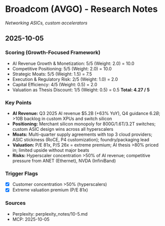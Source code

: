 # Broadcom (AVGO) - Research Notes

*Networking ASICs, custom accelerators*

## 2025-10-05

### Scoring (Growth-Focused Framework)
- AI Revenue Growth & Monetization: 5/5 (Weight: 2.0) = 10.0
- Competitive Positioning: 5/5 (Weight: 2.0) = 10.0
- Strategic Moats: 5/5 (Weight: 1.5) = 7.5
- Execution & Regulatory Risk: 2/5 (Weight: 1.0) = 2.0
- Capital Efficiency: 4/5 (Weight: 0.5) = 2.0
- Valuation as Thesis Discount: 1/5 (Weight: 0.5) = 0.5
**Total: 4.27 / 5**

### Key Points
- **AI Revenue:** Q3 2025 AI revenue $5.2B (+63% YoY), Q4 guidance $6.2B; >$10B backlog in custom XPUs and switch silicon
- **Positioning:** Merchant silicon monopoly for 800G/1.6T/3.2T switches; custom ASIC design wins across all hyperscalers
- **Moats:** Multi-quarter supply agreements with top 3 cloud providers; ASIC stickiness (RoCE, P4 customization); foundry/packaging lead
- **Valuation:** P/E 81x, P/S 26x = extreme premium; AI thesis >80% priced in; limited upside without major beats
- **Risks:** Hyperscaler concentration >50% of AI revenue; competitive pressure from ANET (Ethernet), NVDA (InfiniBand)

### Trigger Flags
- [x] Customer concentration >50% (hyperscalers)
- [x] Extreme valuation premium (P/E 81x)

### Sources
- Perplexity: perplexity_notes/10-5.md
- MCP: 2025-10-05

